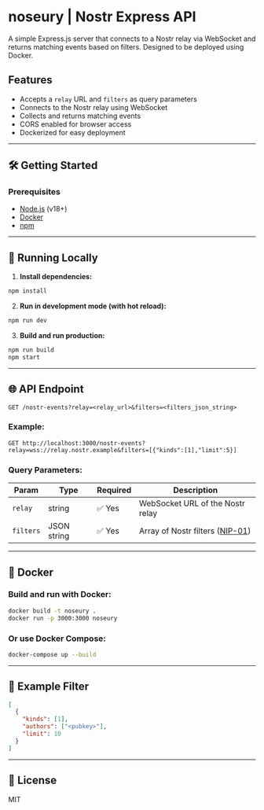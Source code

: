 # noseury | Nostr Express API

A simple Express.js server that connects to a Nostr relay via WebSocket and returns matching events based on filters.
Designed to be deployed using Docker.

## Features

- Accepts a `relay` URL and `filters` as query parameters
- Connects to the Nostr relay using WebSocket
- Collects and returns matching events
- CORS enabled for browser access
- Dockerized for easy deployment

---

## 🛠️ Getting Started

### Prerequisites

- [Node.js](https://nodejs.org/) (v18+)
- [Docker](https://www.docker.com/)
- [npm](https://www.npmjs.com/)

---

## 🚀 Running Locally

1. **Install dependencies:**

```bash
npm install
```

2. **Run in development mode (with hot reload):**

```bash
npm run dev
```

3. **Build and run production:**

```bash
npm run build
npm start
```

---

## 🌐 API Endpoint

```
GET /nostr-events?relay=<relay_url>&filters=<filters_json_string>
```

### Example:

```
GET http://localhost:3000/nostr-events?relay=wss://relay.nostr.example&filters=[{"kinds":[1],"limit":5}]
```

### Query Parameters:

| Param   | Type   | Required | Description                     |
|---------|--------|----------|---------------------------------|
| `relay` | string | ✅ Yes    | WebSocket URL of the Nostr relay |
| `filters` | JSON string | ✅ Yes | Array of Nostr filters ([NIP-01](https://github.com/nostr-protocol/nips/blob/master/01.md)) |

---

## 🐳 Docker

### Build and run with Docker:

```bash
docker build -t noseury .
docker run -p 3000:3000 noseury
```

### Or use Docker Compose:

```bash
docker-compose up --build
```

---

## 🧾 Example Filter

```json
[
  {
    "kinds": [1],
    "authors": ["<pubkey>"],
    "limit": 10
  }
]
```

---

## 📜 License

MIT
```